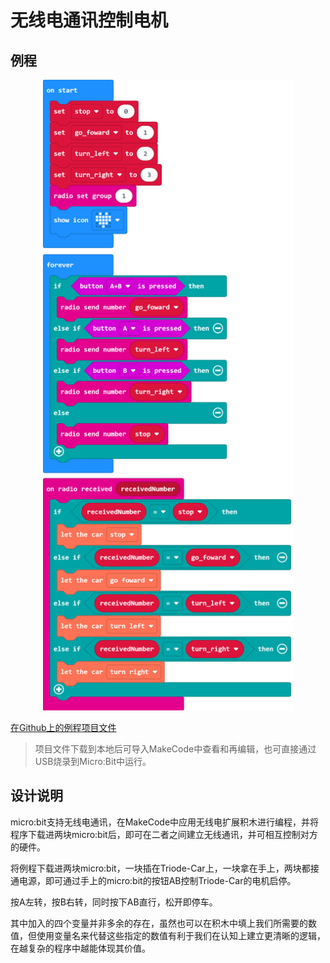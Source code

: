 # 无线电通讯控制电机

## 例程

<div align=center>
<img src="../assets/Triode-Car_radio_control_1.png" width="400"/>
</div>

[在Github上的例程项目文件](https://github.com/Wind-stormger/Makecode/blob/master/microbit-Triode-Car_radio_control_1.hex)

> 项目文件下载到本地后可导入MakeCode中查看和再编辑，也可直接通过USB烧录到Micro:Bit中运行。

## 设计说明

micro:bit支持无线电通讯，在MakeCode中应用无线电扩展积木进行编程，并将程序下载进两块micro:bit后，即可在二者之间建立无线通讯，并可相互控制对方的硬件。

将例程下载进两块micro:bit，一块插在Triode-Car上，一块拿在手上，两块都接通电源，即可通过手上的micro:bit的按钮AB控制Triode-Car的电机启停。

按A左转，按B右转，同时按下AB直行，松开即停车。

其中加入的四个变量并非多余的存在，虽然也可以在积木中填上我们所需要的数值，但使用变量名来代替这些指定的数值有利于我们在认知上建立更清晰的逻辑，在越复杂的程序中越能体现其价值。